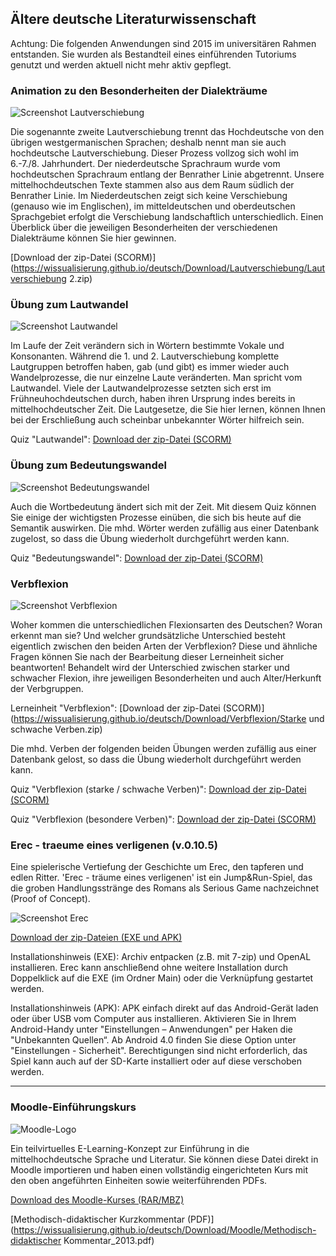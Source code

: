 ## Ältere deutsche Literaturwissenschaft
Achtung: Die folgenden Anwendungen sind 2015 im universitären Rahmen entstanden. Sie wurden als Bestandteil eines einführenden Tutoriums genutzt und werden aktuell nicht mehr aktiv gepflegt. 

### Animation zu den Besonderheiten der Dialekträume

![Screenshot Lautverschiebung](https://wissualisierung.github.io/deutsch/Download/Screenshots/lautverschiebung.png)

Die sogenannte zweite Lautverschiebung trennt das Hochdeutsche von den übrigen westgermanischen Sprachen; deshalb nennt man sie auch hochdeutsche Lautverschiebung. Dieser Prozess vollzog sich wohl im 6.-7./8. Jahrhundert. Der niederdeutsche Sprachraum wurde vom hochdeutschen Sprachraum entlang der Benrather Linie abgetrennt. Unsere mittelhochdeutschen Texte stammen also aus dem Raum südlich der Benrather Linie. Im Niederdeutschen zeigt sich keine Verschiebung (genauso wie im Englischen), im mitteldeutschen und oberdeutschen Sprachgebiet erfolgt die Verschiebung landschaftlich unterschiedlich.
Einen Überblick über die jeweiligen Besonderheiten der verschiedenen Dialekträume können Sie hier gewinnen.

[Download der zip-Datei (SCORM)](https://wissualisierung.github.io/deutsch/Download/Lautverschiebung/Lautverschiebung 2.zip)

### Übung zum Lautwandel

![Screenshot Lautwandel](https://wissualisierung.github.io/deutsch/Download/Screenshots/lautwandel.png)

Im Laufe der Zeit verändern sich in Wörtern bestimmte Vokale und Konsonanten. Während die 1. und 2. Lautverschiebung komplette Lautgruppen betroffen haben, gab (und gibt) es immer wieder auch Wandelprozesse, die nur einzelne Laute veränderten. Man spricht vom Lautwandel. Viele der Lautwandelprozesse setzten sich erst im Frühneuhochdeutschen durch, haben ihren Ursprung indes bereits in mittelhochdeutscher Zeit. Die Lautgesetze, die Sie hier lernen, können Ihnen bei der Erschließung auch scheinbar unbekannter Wörter hilfreich sein. 

Quiz "Lautwandel":
[Download der zip-Datei (SCORM)](https://wissualisierung.github.io/deutsch/Download/Lautwandel/Lautwandel.zip)

### Übung zum Bedeutungswandel

![Screenshot Bedeutungswandel](https://wissualisierung.github.io/deutsch/Download/Screenshots/bedeutungswandel.png)

Auch die Wortbedeutung ändert sich mit der Zeit. Mit diesem Quiz können Sie einige der wichtigsten Prozesse einüben, die sich bis heute auf die Semantik auswirken. Die mhd. Wörter werden zufällig aus einer Datenbank zugelost, so dass die Übung wiederholt durchgeführt werden kann.

Quiz "Bedeutungswandel":
[Download der zip-Datei (SCORM)](https://wissualisierung.github.io/deutsch/Download/Lautwandel/Bedeutungswandel.zip)

### Verbflexion

![Screenshot Verbflexion](https://wissualisierung.github.io/deutsch/Download/Screenshots/verbflexion.png)

Woher kommen die unterschiedlichen Flexionsarten des Deutschen? Woran erkennt man sie? Und welcher grundsätzliche Unterschied besteht eigentlich zwischen den beiden Arten der Verbflexion?
Diese und ähnliche Fragen können Sie nach der Bearbeitung dieser Lerneinheit sicher beantworten! Behandelt wird der Unterschied zwischen starker und schwacher Flexion, ihre jeweiligen Besonderheiten und auch Alter/Herkunft der Verbgruppen. 

Lerneinheit "Verbflexion":
[Download der zip-Datei (SCORM)](https://wissualisierung.github.io/deutsch/Download/Verbflexion/Starke und schwache Verben.zip)

Die mhd. Verben der folgenden beiden Übungen werden zufällig aus einer Datenbank gelost, so dass die Übung wiederholt durchgeführt werden kann. 

Quiz "Verbflexion (starke / schwache Verben)":
[Download der zip-Datei (SCORM)](https://wissualisierung.github.io/deutsch/Download/Verbflexion/Verbtester.zip)

Quiz "Verbflexion (besondere Verben)":
[Download der zip-Datei (SCORM)](https://wissualisierung.github.io/deutsch/Download/Verbflexion/Verbtester-besondere_Verben.zip)

### Erec - traeume eines verligenen (v.0.10.5)
Eine spielerische Vertiefung der Geschichte um Erec, den tapferen und edlen Ritter. 'Erec - träume eines verligenen' ist ein Jump&Run-Spiel, das die groben Handlungsstränge des Romans als Serious Game nachzeichnet (Proof of Concept). 

![Screenshot Erec](https://wissualisierung.github.io/deutsch/Download/Erec/Screenshot.png)

[Download der zip-Dateien (EXE und APK)](https://www.hidrive.strato.com/share/r00xbyjmhv)

Installationshinweis (EXE): Archiv entpacken (z.B. mit 7-zip) und OpenAL installieren. Erec kann anschließend ohne weitere Installation durch Doppelklick auf die EXE (im Ordner Main) oder die Verknüpfung gestartet werden. 

Installationshinweis (APK): APK einfach direkt auf das Android-Gerät laden oder über USB vom Computer aus installieren. Aktivieren Sie in Ihrem Android-Handy unter "Einstellungen – Anwendungen" per Haken die "Unbekannten Quellen“. Ab Android 4.0 finden Sie diese Option unter "Einstellungen - Sicherheit". Berechtigungen sind nicht erforderlich, das Spiel kann auch auf der SD-Karte installiert oder auf diese verschoben werden.

---

### Moodle-Einführungskurs

![Moodle-Logo](https://wissualisierung.github.io/deutsch/Download/Moodle/Moodle-logo-large.png)

Ein teilvirtuelles E-Learning-Konzept zur Einführung in die mittelhochdeutsche Sprache und Literatur. Sie können diese Datei direkt in Moodle importieren und haben einen vollständig eingerichteten Kurs mit den oben angeführten Einheiten sowie weiterführenden PDFs. 

[Download des Moodle-Kurses (RAR/MBZ)](https://www.magentacloud.de/share/2xwkc55t-7)

[Methodisch-didaktischer Kurzkommentar (PDF)](https://wissualisierung.github.io/deutsch/Download/Moodle/Methodisch-didaktischer Kommentar_2013.pdf)
